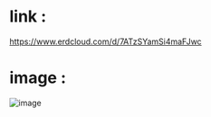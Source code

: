 # link : 
https://www.erdcloud.com/d/7ATzSYamSi4maFJwc
# image :
![image](https://github.com/user-attachments/assets/4b1c5960-2173-408d-9094-7d199b89f0c6)